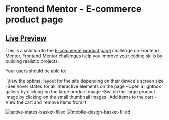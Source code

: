 # Frontend Mentor - E-commerce product page

## [Live Preview](https://ecommerce-landing-page16210.netlify.app/)

This is a solution to the [E-commerce product page](https://www.frontendmentor.io/solutions/ecommerce-product-page--kFzV5vbp4) challenge on Frontend Mentor. Frontend Mentor challenges help you improve your coding skills by building realistic projects.

Your users should be able to:

-View the optimal layout for the site depending on their device's screen size
-See hover states for all interactive elements on the page
-Open a lightbox gallery by clicking on the large product image
-Switch the large product image by clicking on the small thumbnail images
-Add items to the cart
-View the cart and remove items from it

![active-states-basket-filled](https://user-images.githubusercontent.com/110178135/214969269-afca9b3d-3999-4418-bb16-b8219ab34ae0.jpg)
![mobile-design-basket-filled](https://user-images.githubusercontent.com/110178135/214969302-fd7aa638-4c55-4522-bcc8-103aa8b458f1.jpg)
